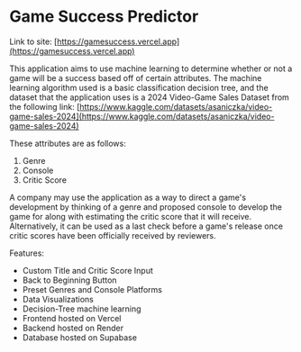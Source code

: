 # Game Success Predictor

Link to site: [https://gamesuccess.vercel.app](https://gamesuccess.vercel.app)

This application aims to use machine learning to determine whether or not a game will be a success based off of certain attributes. The machine learning algorithm used is a basic classification decision tree, and the dataset that the application uses is a 2024 Video-Game Sales Dataset from the following link: [https://www.kaggle.com/datasets/asaniczka/video-game-sales-2024](https://www.kaggle.com/datasets/asaniczka/video-game-sales-2024)

These attributes are as follows:

1. Genre
2. Console
3. Critic Score

A company may use the application as a way to direct a game's development by thinking of a genre and proposed console to develop the game for along with estimating the critic score that it will receive. Alternatively, it can be used as a last check before a game's release once critic scores have been officially received by reviewers.

Features:

* Custom Title and Critic Score Input
* Back to Beginning Button
* Preset Genres and Console Platforms
* Data Visualizations
* Decision-Tree machine learning
* Frontend hosted on Vercel
* Backend hosted on Render
* Database hosted on Supabase
